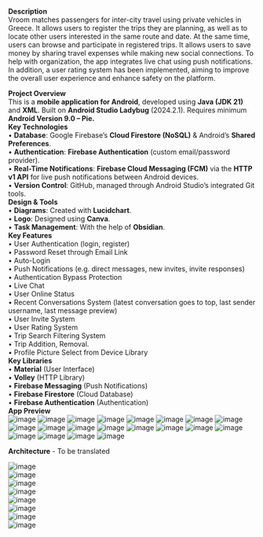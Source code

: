 **Description**  
Vroom matches passengers for inter-city travel using private vehicles in Greece. It allows users to register the trips they are planning, as well as to locate other users interested in the same route and date. At the same time, users can browse and participate in registered trips. It allows users to save money by sharing travel expenses while making new social connections. To help with organization, the app integrates live chat using push notifications. In addition, a user rating system has been implemented, aiming to improve the overall user experience and enhance safety on the platform.  
  
**Project Overview**  
This is a **mobile application for Android**, developed using **Java (JDK 21)** and **XML**. Built on **Android Studio Ladybug** (2024.2.1). Requires minimum **Android Version 9.0 – Pie.**  
**Key Technologies**  
•	**Database**: Google Firebase’s **Cloud Firestore (NoSQL)** & Android’s **Shared Preferences**.  
•	**Authentication**: **Firebase Authentication** (custom email/password provider).  
•	**Real-Time Notifications**: **Firebase Cloud Messaging (FCM)** via the **HTTP v1 API** for live push notifications between Android devices.  
•	**Version Control**: GitHub, managed through Android Studio’s integrated Git tools.  
  **Design & Tools**  
•	**Diagrams**: Created with **Lucidchart**.  
•	**Logo**: Designed using **Canva**.  
•	**Task Management**: With the help of **Obsidian**.  
  **Key Features**  
•	User Authentication (login, register)  
•	Password Reset through Email Link  
•	Auto-Login  
•	Push Notifications (e.g. direct messages, new invites, invite responses)  
•	Authentication Bypass Protection  
•	Live Chat  
•	User Online Status  
•	Recent Conversations System (latest conversation goes to top, last sender username, last message preview)  
•	User Invite System  
•	User Rating System  
•	Trip Search Filtering System  
•	Trip Addition, Removal.  
•	Profile Picture Select from Device Library  
  **Key Libraries**  
•	**Material** (User Interface)  
•	**Volley** (HTTP Library)  
•	**Firebase Messaging** (Push Notifications)  
•	**Firebase Firestore** (Cloud Database)  
•	**Firebase Authentication** (Authentication)  
  **App Preview**  
![image](https://github.com/user-attachments/assets/b78215eb-be4d-4845-9930-0069d29d7b5a)  ![image](https://github.com/user-attachments/assets/3950ba73-a9d5-429c-ad31-63ff683ca801)  ![image](https://github.com/user-attachments/assets/53d02dc5-f70c-49c9-9d6f-ef9aa2da2159)  ![image](https://github.com/user-attachments/assets/3aef74e6-75c0-4360-96c6-3db44a919b24)  ![image](https://github.com/user-attachments/assets/686bf36c-0a56-49da-a4ef-8ab9da107a48)  ![image](https://github.com/user-attachments/assets/7ac453e6-b996-420c-842e-82893e67ceb6)  ![image](https://github.com/user-attachments/assets/7523569a-47a3-4dbe-a09f-032f28ce6be7)  ![image](https://github.com/user-attachments/assets/a58ac3a3-60a8-4caa-b2c4-4d71ebf7801b)  ![image](https://github.com/user-attachments/assets/e545d482-54c2-4a13-acc4-7dcd8c7f3ff4)  ![image](https://github.com/user-attachments/assets/b9c6e63e-d4ac-47e9-85c3-6a59c6261553)  ![image](https://github.com/user-attachments/assets/dba4e550-ac7a-459f-a44b-48894f5695d8)  ![image](https://github.com/user-attachments/assets/94aa3622-8e19-4bb2-81a8-8e8ce33a73c3)  ![image](https://github.com/user-attachments/assets/fd53084c-c686-4473-ae93-bd57c5eaa60d)  ![image](https://github.com/user-attachments/assets/218ee186-059e-4514-a63a-a03d82cb2bc8)  ![image](https://github.com/user-attachments/assets/13612c07-5b24-4768-8a99-2aa100e74e63)  ![image](https://github.com/user-attachments/assets/d6e3fdc8-89d3-4e4d-a297-4fed600dc103)  ![image](https://github.com/user-attachments/assets/cb362313-cdb3-47fa-ab5d-ca588e94c3f2)  ![image](https://github.com/user-attachments/assets/36612ef2-0879-4778-9760-94641c50c66f)   ![image](https://github.com/user-attachments/assets/8015cd8f-1120-4a05-9142-1694db87972c)  ![image](https://github.com/user-attachments/assets/b89d4317-c0fb-478f-ae1c-b11ab01670f7)

  **Architecture** - To be translated  

![image](https://github.com/user-attachments/assets/a2a7a158-84b3-4772-852c-225683bf477e)  
![image](https://github.com/user-attachments/assets/ecbaf31e-b4d5-47f7-9bfa-41c84b2a6d5c)  
![image](https://github.com/user-attachments/assets/80bf2a92-b84b-4f3a-9209-1aa8e311d9d6)  
![image](https://github.com/user-attachments/assets/15a27ba9-b0ec-4426-a727-f78c757ed507)  
![image](https://github.com/user-attachments/assets/6838646a-f358-4bac-99fd-8e52135c2633)  
![image](https://github.com/user-attachments/assets/7cea7c3d-bffc-4884-aeee-f06eddfa94c6)  
![image](https://github.com/user-attachments/assets/959c7dc6-373b-40c9-ad3e-b80fbd6c3cbf)  
![image](https://github.com/user-attachments/assets/82d3dc9e-b845-40d2-a56c-17d85be304fe)  













    

    
  





















